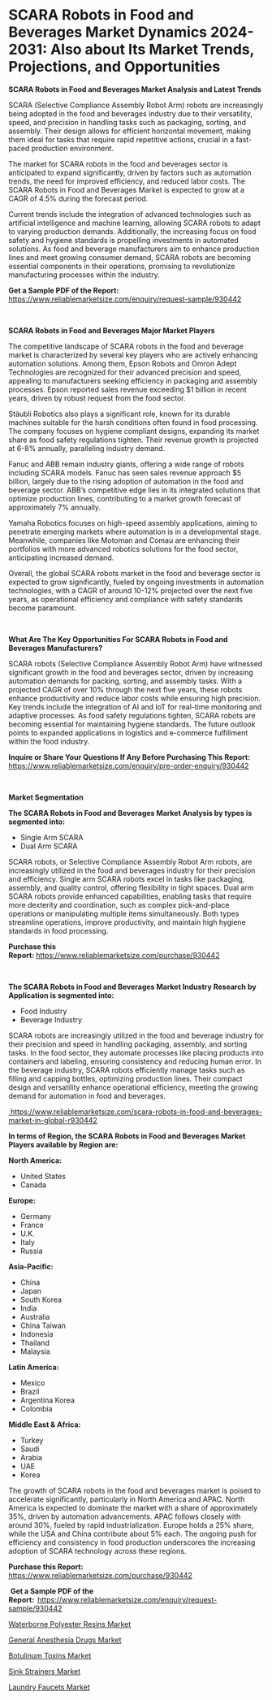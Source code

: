 <p><h1>SCARA Robots in Food and Beverages Market Dynamics 2024-2031: Also about Its Market Trends, Projections, and Opportunities</h1></p><p><strong>SCARA Robots in Food and Beverages Market Analysis and Latest Trends</strong></p>
<p><p>SCARA (Selective Compliance Assembly Robot Arm) robots are increasingly being adopted in the food and beverages industry due to their versatility, speed, and precision in handling tasks such as packaging, sorting, and assembly. Their design allows for efficient horizontal movement, making them ideal for tasks that require rapid repetitive actions, crucial in a fast-paced production environment. </p><p>The market for SCARA robots in the food and beverages sector is anticipated to expand significantly, driven by factors such as automation trends, the need for improved efficiency, and reduced labor costs. The SCARA Robots in Food and Beverages Market is expected to grow at a CAGR of 4.5% during the forecast period. </p><p>Current trends include the integration of advanced technologies such as artificial intelligence and machine learning, allowing SCARA robots to adapt to varying production demands. Additionally, the increasing focus on food safety and hygiene standards is propelling investments in automated solutions. As food and beverage manufacturers aim to enhance production lines and meet growing consumer demand, SCARA robots are becoming essential components in their operations, promising to revolutionize manufacturing processes within the industry.</p></p>
<p><strong>Get a Sample PDF of the Report:&nbsp;</strong> <a href="https://www.reliablemarketsize.com/enquiry/request-sample/930442?utm_campaign=1105&utm_medium=2&utm_source=Github&utm_content=ia&utm_term=03122024&utm_id=scara-robots-in-food-and-beverages">https://www.reliablemarketsize.com/enquiry/request-sample/930442</a></p>
<p>&nbsp;</p>
<p><strong>SCARA Robots in Food and Beverages Major Market Players</strong></p>
<p><p>The competitive landscape of SCARA robots in the food and beverage market is characterized by several key players who are actively enhancing automation solutions. Among them, Epson Robots and Omron Adept Technologies are recognized for their advanced precision and speed, appealing to manufacturers seeking efficiency in packaging and assembly processes. Epson reported sales revenue exceeding $1 billion in recent years, driven by robust request from the food sector.</p><p>Stäubli Robotics also plays a significant role, known for its durable machines suitable for the harsh conditions often found in food processing. The company focuses on hygiene compliant designs, expanding its market share as food safety regulations tighten. Their revenue growth is projected at 6-8% annually, paralleling industry demand.</p><p>Fanuc and ABB remain industry giants, offering a wide range of robots including SCARA models. Fanuc has seen sales revenue approach $5 billion, largely due to the rising adoption of automation in the food and beverage sector. ABB’s competitive edge lies in its integrated solutions that optimize production lines, contributing to a market growth forecast of approximately 7% annually.</p><p>Yamaha Robotics focuses on high-speed assembly applications, aiming to penetrate emerging markets where automation is in a developmental stage. Meanwhile, companies like Motoman and Comau are enhancing their portfolios with more advanced robotics solutions for the food sector, anticipating increased demand.</p><p>Overall, the global SCARA robots market in the food and beverage sector is expected to grow significantly, fueled by ongoing investments in automation technologies, with a CAGR of around 10-12% projected over the next five years, as operational efficiency and compliance with safety standards become paramount.</p></p>
<p>&nbsp;</p>
<p><strong>What Are The Key Opportunities For SCARA Robots in Food and Beverages Manufacturers?</strong></p>
<p><p>SCARA robots (Selective Compliance Assembly Robot Arm) have witnessed significant growth in the food and beverages sector, driven by increasing automation demands for packing, sorting, and assembly tasks. With a projected CAGR of over 10% through the next five years, these robots enhance productivity and reduce labor costs while ensuring high precision. Key trends include the integration of AI and IoT for real-time monitoring and adaptive processes. As food safety regulations tighten, SCARA robots are becoming essential for maintaining hygiene standards. The future outlook points to expanded applications in logistics and e-commerce fulfillment within the food industry.</p></p>
<p><strong>Inquire or Share Your Questions If Any Before Purchasing This Report:</strong> <a href="https://www.reliablemarketsize.com/enquiry/pre-order-enquiry/930442?utm_campaign=1105&utm_medium=2&utm_source=Github&utm_content=ia&utm_term=03122024&utm_id=scara-robots-in-food-and-beverages">https://www.reliablemarketsize.com/enquiry/pre-order-enquiry/930442</a></p>
<p>&nbsp;</p>
<p><strong>Market Segmentation</strong></p>
<p><strong>The SCARA Robots in Food and Beverages Market Analysis by types is segmented into:</strong></p>
<p><ul><li>Single Arm SCARA</li><li>Dual Arm SCARA</li></ul></p>
<p><p>SCARA robots, or Selective Compliance Assembly Robot Arm robots, are increasingly utilized in the food and beverages industry for their precision and efficiency. Single arm SCARA robots excel in tasks like packaging, assembly, and quality control, offering flexibility in tight spaces. Dual arm SCARA robots provide enhanced capabilities, enabling tasks that require more dexterity and coordination, such as complex pick-and-place operations or manipulating multiple items simultaneously. Both types streamline operations, improve productivity, and maintain high hygiene standards in food processing.</p></p>
<p><strong>Purchase this Report:&nbsp;</strong><a href="https://www.reliablemarketsize.com/purchase/930442?utm_campaign=1105&utm_medium=2&utm_source=Github&utm_content=ia&utm_term=03122024&utm_id=scara-robots-in-food-and-beverages">https://www.reliablemarketsize.com/purchase/930442</a></p>
<p>&nbsp;</p>
<p><strong>The SCARA Robots in Food and Beverages Market Industry Research by Application is segmented into:</strong></p>
<p><ul><li>Food Industry</li><li>Beverage Industry</li></ul></p>
<p><p>SCARA robots are increasingly utilized in the food and beverage industry for their precision and speed in handling packaging, assembly, and sorting tasks. In the food sector, they automate processes like placing products into containers and labeling, ensuring consistency and reducing human error. In the beverage industry, SCARA robots efficiently manage tasks such as filling and capping bottles, optimizing production lines. Their compact design and versatility enhance operational efficiency, meeting the growing demand for automation in food and beverages.</p></p>
<p><a href="https://www.reliablemarketsize.com/scara-robots-in-food-and-beverages-market-in-global-r930442?utm_campaign=1105&utm_medium=2&utm_source=Github&utm_content=ia&utm_term=03122024&utm_id=scara-robots-in-food-and-beverages">&nbsp;https://www.reliablemarketsize.com/scara-robots-in-food-and-beverages-market-in-global-r930442</a></p>
<p><strong>In terms of Region, the SCARA Robots in Food and Beverages Market Players available by Region are:</strong></p>
<p>
    <p> <strong> North America: </strong>
        <ul>
            <li>United States</li>
            <li>Canada</li>
        </ul>
        </p> 
    <p> <strong> Europe: </strong>
        <ul>
            <li>Germany</li>
            <li>France</li>
            <li>U.K.</li>
            <li>Italy</li>
            <li>Russia</li>
        </ul>
        </p> 
    <p> <strong> Asia-Pacific: </strong>
        <ul>
            <li>China</li>
            <li>Japan</li>
            <li>South Korea</li>
            <li>India</li>
            <li>Australia</li>
            <li>China Taiwan</li>
            <li>Indonesia</li>
            <li>Thailand</li>
            <li>Malaysia</li>
        </ul>
        </p> 
    <p> <strong> Latin America: </strong>
        <ul>
            <li>Mexico</li>
            <li>Brazil</li>
            <li>Argentina Korea</li>
            <li>Colombia</li>
        </ul>
        </p> 
    <p> <strong> Middle East & Africa: </strong>
        <ul>
            <li>Turkey</li>
            <li>Saudi</li>
            <li>Arabia</li>
            <li>UAE</li>
            <li>Korea</li>
        </ul>
    </p>
    </p>
<p><p>The growth of SCARA robots in the food and beverages market is poised to accelerate significantly, particularly in North America and APAC. North America is expected to dominate the market with a share of approximately 35%, driven by automation advancements. APAC follows closely with around 30%, fueled by rapid industrialization. Europe holds a 25% share, while the USA and China contribute about 5% each. The ongoing push for efficiency and consistency in food production underscores the increasing adoption of SCARA technology across these regions.</p></p>
<p><strong>Purchase this Report: </strong><a href="https://www.reliablemarketsize.com/purchase/930442?utm_campaign=1105&utm_medium=2&utm_source=Github&utm_content=ia&utm_term=03122024&utm_id=scara-robots-in-food-and-beverages">https://www.reliablemarketsize.com/purchase/930442</a></p>
<p>&nbsp;<strong>Get a Sample PDF of the Report:&nbsp;&nbsp;</strong><a href="https://www.reliablemarketsize.com/enquiry/request-sample/930442?utm_campaign=1105&utm_medium=2&utm_source=Github&utm_content=ia&utm_term=03122024&utm_id=scara-robots-in-food-and-beverages">https://www.reliablemarketsize.com/enquiry/request-sample/930442</a></p>
<p><strong></strong></p>
<p><p><a href="https://github.com/NorbertYates/Market-Research-Report-List-7/blob/main/waterborne-polyester-resins-market.md?utm_campaign=1105&utm_medium=2&utm_source=Github&utm_content=ia&utm_term=03122024&utm_id=scara-robots-in-food-and-beverages">Waterborne Polyester Resins Market</a></p><p><a href="https://www.linkedin.com/pulse/acomprehensive-analysis-general-anesthesia-drugs-market-covering-qkdqe?utm_campaign=1105&utm_medium=2&utm_source=Github&utm_content=ia&utm_term=03122024&utm_id=scara-robots-in-food-and-beverages">General Anesthesia Drugs Market</a></p><p><a href="https://www.linkedin.com/pulse/growth-projections-botulinum-toxins-market-comprehensive-sgqne?utm_campaign=1105&utm_medium=2&utm_source=Github&utm_content=ia&utm_term=03122024&utm_id=scara-robots-in-food-and-beverages">Botulinum Toxins Market</a></p><p><a href="https://issuu.com/reportprime-2/docs/sink-strainers-market-size-2030.pptx?utm_campaign=1105&utm_medium=2&utm_source=Github&utm_content=ia&utm_term=03122024&utm_id=scara-robots-in-food-and-beverages">Sink Strainers Market</a></p><p><a href="https://issuu.com/reportprime-2/docs/laundry-faucets-market-size-2030.pptx?utm_campaign=1105&utm_medium=2&utm_source=Github&utm_content=ia&utm_term=03122024&utm_id=scara-robots-in-food-and-beverages">Laundry Faucets Market</a></p></p>